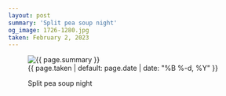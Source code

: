 ```yaml
---
layout: post
summary: 'Split pea soup night'
og_image: 1726-1280.jpg
taken: February 2, 2023
---
```


<figure class="post" data-src="{{ site.assets_url }}/{{ page.og_image }}">
<img alt="{{ page.summary }}" sizes="(min-width: 700px) 50vw, calc(100vw - 2rem)" src="{{ site.assets_url }}/1726-640.jpg" srcset="{{ site.assets_url }}/1726-320.jpg 320w, {{ site.assets_url }}/1726-640.jpg 640w, {{ site.assets_url }}/1726-960.jpg 960w, {{ site.assets_url }}/1726-1280.jpg 1280w"/>
<figcaption>
<time>{{ page.taken | default: page.date | date: "%B %-d, %Y" }}</time>
<p>Split pea soup night</p>
</figcaption>
</figure>
